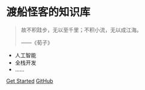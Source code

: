 # <span class="t1-font">渡船怪客的知识库</span>

> <span class="m1-font">故不积跬步，无以至千里；不积小流，无以成江海。</span>
> 
> <span class="m1-font">——《荀子》</span>

- 人工智能
- 全栈开发
- ......

[Get Started](/home.md)
[GitHub](https://github.com/ChrisDong-THU/BrainyBox)